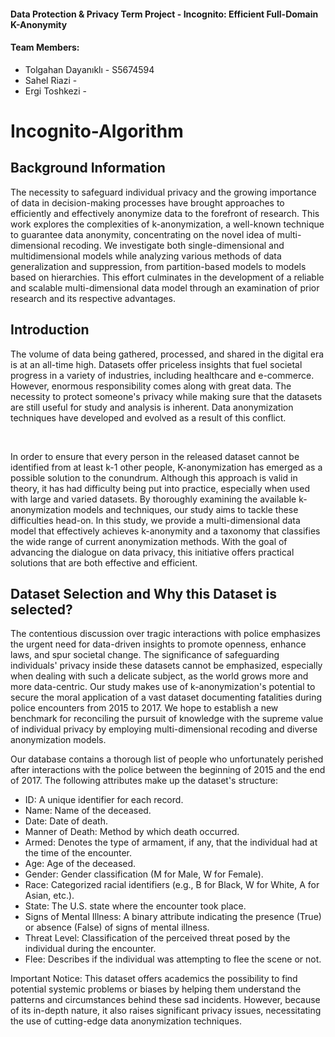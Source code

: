 #### Data Protection & Privacy Term Project - Incognito: Efficient Full-Domain K-Anonymity
#### Team Members:
<ul>
  <li>Tolgahan Dayanıklı - S5674594</li>
  <li>Sahel Riazi - </li>
  <li>Ergi Toshkezi -</li>
</ul>
 
# Incognito-Algorithm

## Background Information
<p>The necessity to safeguard individual privacy and the growing importance of data in decision-making processes have brought approaches to efficiently and effectively anonymize data to the forefront of research. This work explores the complexities of k-anonymization, a well-known technique to guarantee data anonymity, concentrating on the novel idea of multi-dimensional recoding. We investigate both single-dimensional and multidimensional models while analyzing various methods of data generalization and suppression, from partition-based models to models based on hierarchies. This effort culminates in the development of a reliable and scalable multi-dimensional data model through an examination of prior research and its respective advantages. </p>

## Introduction
<p>The volume of data being gathered, processed, and shared in the digital era is at an all-time high. Datasets offer priceless insights that fuel societal progress in a variety of industries, including healthcare and e-commerce. However, enormous responsibility comes along with great data. The necessity to protect someone's privacy while making sure that the datasets are still useful for study and analysis is inherent. Data anonymization techniques have developed and evolved as a result of this conflict.
</p>
<br>
<p>In order to ensure that every person in the released dataset cannot be identified from at least k-1 other people, K-anonymization has emerged as a possible solution to the conundrum. Although this approach is valid in theory, it has had difficulty being put into practice, especially when used with large and varied datasets. By thoroughly examining the available k-anonymization models and techniques, our study aims to tackle these difficulties head-on. In this study, we provide a multi-dimensional data model that effectively achieves k-anonymity and a taxonomy that classifies the wide range of current anonymization methods. With the goal of advancing the dialogue on data privacy, this initiative offers practical solutions that are both effective and efficient.
</p>

## Dataset Selection and Why this Dataset is selected?
<p>The contentious discussion over tragic interactions with police emphasizes the urgent need for data-driven insights to promote openness, enhance laws, and spur societal change. The significance of safeguarding individuals' privacy inside these datasets cannot be emphasized, especially when dealing with such a delicate subject, as the world grows more and more data-centric. Our study makes use of k-anonymization's potential to secure the moral application of a vast dataset documenting fatalities during police encounters from 2015 to 2017. We hope to establish a new benchmark for reconciling the pursuit of knowledge with the supreme value of individual privacy by employing multi-dimensional recoding and diverse anonymization models.</p>
<p>Our database contains a thorough list of people who unfortunately perished after interactions with the police between the beginning of 2015 and the end of 2017. The following attributes make up the dataset's structure:
</p>
<ul>
  <li>ID: A unique identifier for each record.</li>
  <li>Name: Name of the deceased.</li>
  <li>Date: Date of death.</li>
  <li>Manner of Death: Method by which death occurred.</li>
  <li>Armed: Denotes the type of armament, if any, that the individual had at the time of the encounter.</li>
  <li>Age: Age of the deceased.</li>
  <li>Gender: Gender classification (M for Male, W for Female).</li>
  <li>Race: Categorized racial identifiers (e.g., B for Black, W for White, A for Asian, etc.).</li>
  <li>State: The U.S. state where the encounter took place.</li>
  <li>Signs of Mental Illness: A binary attribute indicating the presence (True) or absence (False) of signs of mental illness.</li>
  <li>Threat Level: Classification of the perceived threat posed by the individual during the encounter.</li>
  <li>Flee: Describes if the individual was attempting to flee the scene or not.</li>
</ul>
<p> 
  Important Notice: This dataset offers academics the possibility to find potential systemic problems or biases by helping them understand the patterns and circumstances behind these sad incidents. However, because of its in-depth nature, it also raises significant privacy issues, necessitating the use of cutting-edge data anonymization techniques.
</p>
